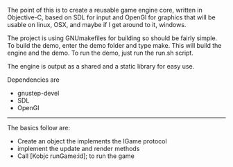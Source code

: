 The point of this is to create a reusable game engine core, written in Objective-C, based on SDL for input and OpenGl for graphics that will be usable on linux, OSX, and maybe if I get around to it, windows.

The project is using GNUmakefiles for building so should be fairly simple. To build the demo, enter the demo folder and type make. This will build the engine and the demo. To run the demo, just run the run.sh script.

The engine is output as a shared and a static library for easy use.

Dependencies are 

* gnustep-devel
* SDL
* OpenGl

---------------------------------------------
The basics follow are:

* Create an object the implements the IGame protocol
* implement the update and render methods
* Call [Kobjc runGame:id<IGame>]; to run the game
